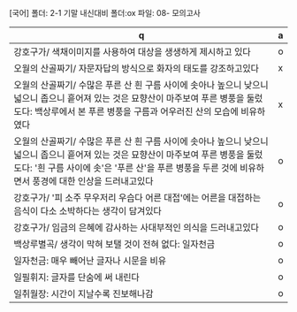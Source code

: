 [국어] 
폴더: 2-1 기말 내신대비
폴더:ox
파일: 08- 모의고사

 q  | a
--- | ---
강호구가/ 색채이미지를 사용하여 대상을 생생하게 제시하고 있다			| o
오월의 산골짜기/ 자문자답의 방식으로 화자의 태도를 강조하고있다			| x
오월의 산골짜기/ 수많은 푸른 산 흰 구름 사이에 솟아나 높으니 낮으니 넓으니 좁으니 흩어져 있는 것은 묘향산이 마주보여 푸른 병풍을 둘렀도다: 백상루에서 본 푸른 병풍을 구름과 어우러진 산의 모습에 비유하였다			| x
오월의 산골짜기/ 수많은 푸른 산 흰 구름 사이에 솟아나 높으니 낮으니 넓으니 좁으니 흩어져 있는 것은 묘향산이 마주보여 푸른 병풍을 둘렀도다: '흰 구름 사이에 솟'은 '푸른 산'을 푸른 병풍을 두른 것에 비유하면서 풍경에 대한 인상을 드러내고있다			| o
강호구가/ '피 소주 무우저리 우습다 어른 대접'에는 어른을 대접하는 음식이 다소 소박하다는 생각이 담겨있다			| o
강호구가/ 임금의 은혜에 감사하는 사대부적인 의식을 드러내고있다			| o
백상루별곡/ 생각이 막혀 보탤 것이 전혀 없다: 일자천금			| o
일자천금: 매우 빼어난 글자나 시문을 비유			| o
일필휘지: 글자를 단숨에 써 내린다			| o
일취월장: 시간이 지날수록 진보해나감			| o
